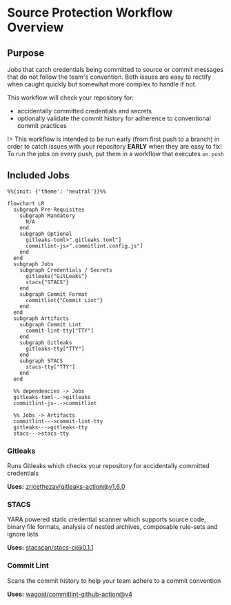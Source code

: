 # Source Protection Workflow Overview <!-- {docsify-ignore-all} -->

## Purpose

Jobs that catch credentials being committed to source or commit messages that do not follow the team's convention. Both issues are easy to rectify when caught quickly but somewhat more complex to handle if not.

This workflow will check your repository for:

- accidentally committed credentials and secrets
- optionally validate the commit history for adherence to conventional commit practices

!> This workflow is intended to be run early (from first push to a branch) in order to catch issues with your repository **EARLY** when they are easy to fix! To run the jobs on every push, put them in a workflow that executes `on.push`

## Included Jobs

```mermaid
%%{init: {'theme': 'neutral'}}%%

flowchart LR
  subgraph Pre-Requisites
    subgraph Mandatory
      N/A
    end
    subgraph Optional
      gitleaks-toml>".gitleaks.toml"]
      commitlint-js>".commitlint.config.js"]
    end
  end
  subgraph Jobs
    subgraph Credentials / Secrets
      gitleaks{"GitLeaks"}
      stacs{"STACS"}
    end
    subgraph Commit Format
      commitlint{"Commit Lint"}
    end
  end
  subgraph Artifacts
    subgraph Commit Lint
      commit-lint-tty["TTY"]
    end
    subgraph Gitleaks
      gitleaks-tty["TTY"]
    end
    subgraph STACS
      stacs-tty["TTY"]
    end
  end

  %% dependencies -> Jobs
  gitleaks-toml-.->gitleaks
  commitlint-js-.->commitlint

  %% Jobs -> Artifacts
  commitlint--->commit-lint-tty
  gitleaks--->gitleaks-tty
  stacs--->stacs-tty
```

### Gitleaks

Runs Gitleaks which checks your repository for accidentally committed credentials

**Uses:** [zricethezav/gitleaks-action@v1.6.0](https://github.com/zricethezav/gitleaks-action)

### STACS

YARA powered static credential scanner which supports source code, binary file formats, analysis of 
nested archives, composable rule-sets and ignore lists

**Uses:** [stacscan/stacs-ci@0.1.1](https://github.com/stacscan/stacs-ci)

### Commit Lint

Scans the commit history to help your team adhere to a commit convention

**Uses:** [wagoid/commitlint-github-action@v4](https://github.com/wagoid/commitlint-github-action)